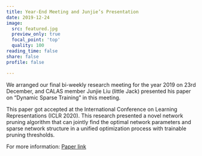 ```yaml
---
title: Year-End Meeting and Junjie’s Presentation
date: 2019-12-24
image:
  src: featured.jpg
  preview_only: true
  focal_point: 'top'
  quality: 100
reading_time: false
share: false
profile: false

---
```

We arranged our final bi-weekly research meeting for the year 2019 on 23rd December, and CALAS member Junjie Liu (little Jack) presented his paper on “Dynamic Sparse Training” in this meeting.
<!--more-->

This paper got accepted at the International Conference on Learning Representations (ICLR 2020). This research presented a novel network pruning algorithm that can jointly find the optimal network parameters and sparse network structure in a unified optimization process with trainable pruning thresholds.

For more information: [Paper link](https://openreview.net/forum?id=SJlbGJrtDB)